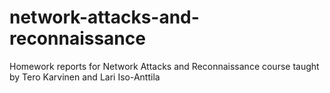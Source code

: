 # network-attacks-and-reconnaissance
Homework reports for Network Attacks and Reconnaissance course taught by Tero Karvinen and Lari Iso-Anttila
